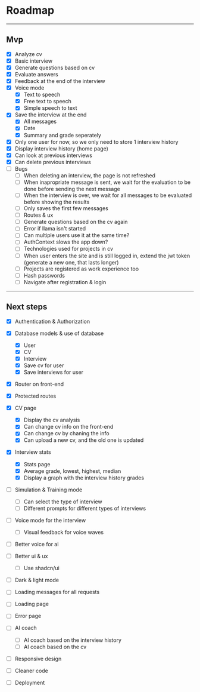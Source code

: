 # Roadmap
---
## Mvp
- [x] Analyze cv
- [x] Basic interview
- [x] Generate questions based on cv
- [x] Evaluate answers
- [x] Feedback at the end of the interview
- [x] Voice mode
    - [x] Text to speech
    - [x] Free text to speech
    - [x] Simple speech to text
- [x] Save the interview at the end
    - [x] All messages
    - [x] Date
    - [x] Summary and grade seperately
- [x] Only one user for now, so we only need to store 1 interview history
- [x] Display interview history (home page)
- [x] Can look at previous interviews
- [x] Can delete previous interviews
- [ ] Bugs
    - [ ] When deleting an interview, the page is not refreshed
    - [ ] When inapropriate message is sent, we wait for the evaluation to be done before sending the next message
    - [ ] When the interview is over, we wait for all messages to be evaluated before showing the results
    - [ ] Only saves the first few messages
    - [ ] Routes & ux
    - [ ] Generate questions based on the cv again
    - [ ] Error if llama isn't started
    - [ ] Can multiple users use it at the same time?
    - [ ] AuthContext slows the app down?
    - [ ] Technologies used for projects in cv
    - [ ] When user enters the site and is still logged in, extend the jwt token (generate a new one, that lasts longer)
    - [ ] Projects are registered as work experience too
    - [ ] Hash passwords
    - [ ] Navigate after registration & login
---
## Next steps

- [x] Authentication & Authorization
- [x] Database models & use of database
    - [x] User
    - [x] CV
    - [x] Interview
    - [x] Save cv for user
    - [x] Save interviews for user
- [x] Router on front-end
- [x] Protected routes
- [x] CV page
    - [x] Display the cv analysis
    - [x] Can change cv info on the front-end
    - [x] Can change cv by chaning the info
    - [x] Can upload a new cv, and the old one is updated
- [x] Interview stats
    - [x] Stats page
    - [x] Average grade, lowest, highest, median
    - [x] Display a graph with the interview history grades
- [ ] Simulation & Training mode
    - [ ] Can select the type of interview 
    - [ ] Different prompts for different types of interviews

- [ ] Voice mode for the interview
    - [ ] Visual feedback for voice waves
- [ ] Better voice for ai
- [ ] Better ui & ux
    - [ ] Use shadcn/ui
- [ ] Dark & light mode
- [ ] Loading messages for all requests
- [ ] Loading page
- [ ] Error page
- [ ] AI coach
    - [ ] AI coach based on the interview history
    - [ ] AI coach based on the cv
- [ ] Responsive design
- [ ] Cleaner code
- [ ] Deployment


